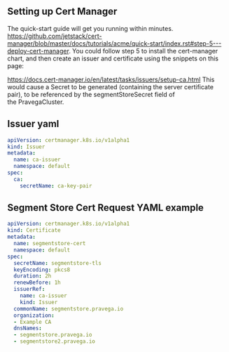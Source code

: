 ## Setting up Cert Manager

The quick-start guide will get you running within minutes.
https://github.com/jetstack/cert-manager/blob/master/docs/tutorials/acme/quick-start/index.rst#step-5---deploy-cert-manager. You could follow step 5 to install the cert-manager chart, and then create an issuer and certificate using the snippets on this page:

https://docs.cert-manager.io/en/latest/tasks/issuers/setup-ca.html This would cause a Secret to be generated (containing the server certificate pair), to be referenced by the segmentStoreSecret field of the PravegaCluster.


## Issuer yaml

```yaml
apiVersion: certmanager.k8s.io/v1alpha1
kind: Issuer
metadata:
  name: ca-issuer
  namespace: default
spec:
  ca:
    secretName: ca-key-pair
```

## Segment Store Cert Request YAML example

```yaml
apiVersion: certmanager.k8s.io/v1alpha1
kind: Certificate
metadata:
  name: segmentstore-cert
  namespace: default
spec:
  secretName: segmentstore-tls
  keyEncoding: pkcs8
  duration: 2h
  renewBefore: 1h
  issuerRef:
    name: ca-issuer
    kind: Issuer
  commonName: segmentstore.pravega.io
  organization:
  - Example CA
  dnsNames:
  - segmentstore.pravega.io
  - segmentstore2.pravega.io
```
